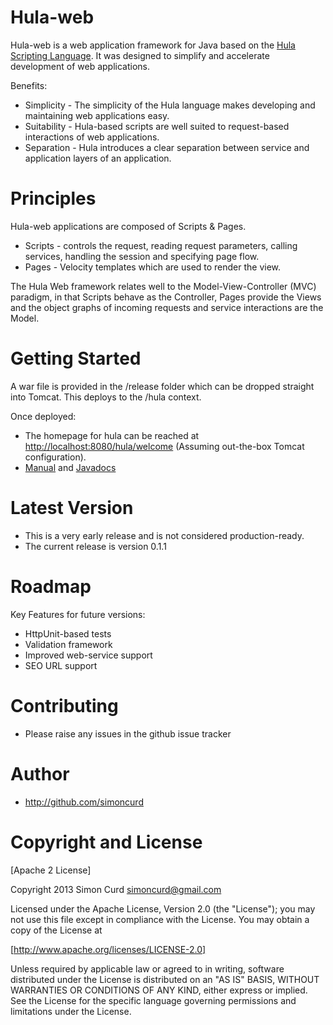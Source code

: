 # Hula-web

Hula-web is a web application framework for Java based on the [Hula Scripting Language](https://github.com/simoncurd/hula-lang). It was designed to simplify and accelerate  development of web applications.

Benefits:

* Simplicity - The simplicity of the Hula language makes developing and maintaining web applications easy.
* Suitability - Hula-based scripts are well suited to request-based interactions of web applications.
* Separation - Hula introduces a clear separation between service and application layers of an application.

# Principles

Hula-web applications are composed of Scripts & Pages.

* Scripts - controls the request, reading request parameters, calling services, handling the session and specifying page flow.
* Pages - Velocity templates which are used to render the view.

The Hula Web framework relates well to the Model-View-Controller (MVC) paradigm, in that Scripts behave as the Controller, Pages provide the Views and the object graphs of incoming requests and service interactions are the Model.

# Getting Started

A war file is provided in the /release folder which can be dropped straight into Tomcat. This deploys to the /hula context.

Once deployed:
* The homepage for hula can be reached at [http://localhost:8080/hula/welcome](http://localhost:8080/hula/welcome) (Assuming out-the-box Tomcat configuration).
* [Manual](http://simoncurd.github.io/hula-web/) and [Javadocs](http://simoncurd.github.io/hula-web/javadoc)

# Latest Version

* This is a very early release and is not considered production-ready.
* The current release is version 0.1.1

# Roadmap

Key Features for future versions:

* HttpUnit-based tests
* Validation framework
* Improved web-service support
* SEO URL support

# Contributing

* Please raise any issues in the github issue tracker

# Author

* http://github.com/simoncurd

# Copyright and License

[Apache 2 License]

Copyright 2013 Simon Curd simoncurd@gmail.com

Licensed under the Apache License, Version 2.0 (the "License"); you may not use this file except in compliance with the License. You may obtain a copy of the License at

[http://www.apache.org/licenses/LICENSE-2.0]

Unless required by applicable law or agreed to in writing, software distributed under the License is distributed on an "AS IS" BASIS, WITHOUT WARRANTIES OR CONDITIONS OF ANY KIND, either express or implied. See the License for the specific language governing permissions and limitations under the License.
